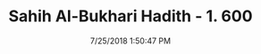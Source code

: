 ---
title        : "Sahih Al-Bukhari Hadith - 1. 600"
date         : 7/25/2018 1:50:47 PM
draft        : false
type         : "hadith"
layout       : "hadith"
BookCode     : "SHB"
VolumeNumber : "1"
HadithNumber : "600"
categories  :  ["Adhan-Optional prayers between Adhan and Iqama"]
tags  :  ["Abdullah bin Mughaffal"]
---